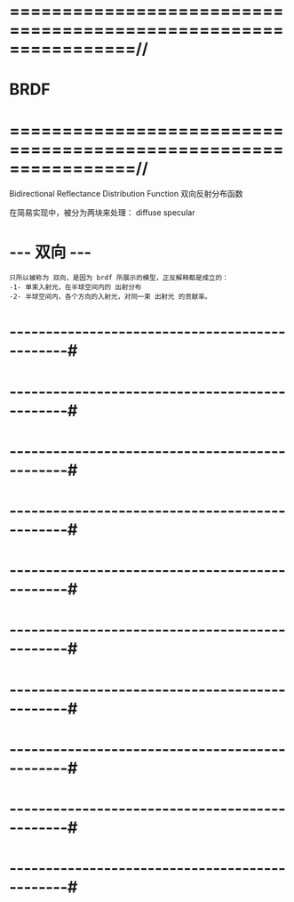 # ================================================================//
#                        BRDF
# ================================================================//
Bidirectional Reflectance Distribution Function
双向反射分布函数

在简易实现中，被分为两块来处理：
    diffuse
    specular

# --- 双向 ---
    只所以被称为 双向，是因为 brdf 所展示的模型，正反解释都是成立的：
    -1- 单束入射光，在半球空间内的 出射分布
    -2- 半球空间内，各个方向的入射光，对同一束 出射光 的贡献率。


# ----------------------------------------------#
#          
# ----------------------------------------------#




# ----------------------------------------------#
#          
# ----------------------------------------------#





# ----------------------------------------------#
#          
# ----------------------------------------------#





# ----------------------------------------------#
#          
# ----------------------------------------------#




# ----------------------------------------------#
#   
# ----------------------------------------------#





























